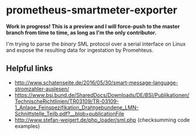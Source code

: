 # prometheus-smartmeter-exporter

**Work in progress! This is a preview and I will force-push to the master branch from time to time, as long as I'm the only contributor.**

I'm trying to parse the *binary* SML protocol over a serial interface on Linux and expose the resulting data for ingestation by Promehteus.

## Helpful links

- http://www.schatenseite.de/2016/05/30/smart-message-language-stromzahler-auslesen/
- https://www.bsi.bund.de/SharedDocs/Downloads/DE/BSI/Publikationen/TechnischeRichtlinien/TR03109/TR-03109-1_Anlage_Feinspezifikation_Drahtgebundene_LMN-Schnittstelle_Teilb.pdf?__blob=publicationFile
- http://www.stefan-weigert.de/php_loader/sml.php (checksumming code examples)
